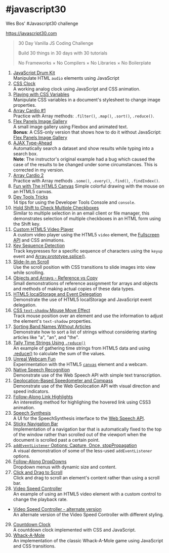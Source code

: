 # \#javascript30
Wes Bos' #Javascript30 challenge

https://javascript30.com

 > 30 Day Vanilla JS Coding Challenge
 >
 > Build 30 things in 30 days with 30 tutorials
 >
 > No Frameworks × No Compilers × No Libraries × No Boilerplate

1. [JavaScript Drum Kit](01_JavascriptDrumKit/)  
Manipulate HTML `audio` elements using JavaScript
2. [CSS Clock](02_CSS+JsClock/)  
A working analog clock using JavaScript and CSS animation.
3. [Playing with CSS Variables](03_PlayingWithCSSVariablesAndJs/)  
Manipulate CSS variables in a document's stylesheet to change image properties.
4. [Array Cardio #1](04_ArrayCardio1/)  
Practice with Array methods: `.filter()`, `.map()`, `.sort()`, `.reduce()`.
5. [Flex Panels Image Gallery](05_FlexPanelsImageGallery/)  
A small image gallery using Flexbox and animated text.  
**Bonus**: A CSS-only version that shows how to do it without JavaScript: [Flex Panels Image Gallery](05_FlexPanelsImageGallery_CSS-only/)
6. [AJAX Type-Ahead](06_AJAXTypeAhead/)  
Automatically search a dataset and show results while typing into a search box.  
**Note**: The instructor's original example had a bug which caused the case of the results to be changed under some circumstances. This is corrected in my version.
7. [Array Cardio 2](07_ArrayCardio2/)  
Practice with Array methods `.some()`, `.every()`, `.find()`, `.findIndex()`.
8. [Fun with The HTML5 Canvas](08_FunWithTheHTML5Canvas/)
Simple colorful drawing with the mouse on an HTML5 canvas.
9. [Dev Tools Tricks](09_DevToolsTricks/)  
14 tips for using the Developer Tools Console and `console`.
10. [Hold Shift to Check Multiple Checkboxes](10_HoldShiftToCheckMultipleCheckboxes)  
Similar to multiple selection in an email client or file manager, this demonstrates selection of multiple checkboxes in an HTML form using the Shift key.
11. [Custom HTML5 Video Player](11_CustomHTML5VideoPlayer/)  
A custom video player using the HTML5 `video` element, the [Fullscreen API](https://developer.mozilla.org/en-US/docs/Web/API/Fullscreen_API) and CSS animations.
12. [Key Sequence Detection](12_KeySequenceDetection/)  
Track keypresses for a specific sequence of characters using the `keyup` event and [Array.prototype.splice()](https://developer.mozilla.org/en-US/docs/Web/JavaScript/Reference/Global_Objects/Array/splice).
13. [Slide-In on Scroll](13_SlideInOnScroll/)  
Use the scroll position with CSS transitions to slide images into view while scrolling.
14. [Objects and Arrays - Reference vs Copy](14_ReferenceVsCopy/)  
Small demonstrations of reference assignment for arrays and objects and methods of making actual copies of these data types.
15. [HTML5 localStorage and Event Delegation](15_LocalStorageAndEventDelegation/)  
Demonstrate the use of HTML5 localStorage and JavaScript event delegation.
16. [CSS `text-shadow` Mouse Move Effect](16_CSSTextShadowMouseMoveEffect/)  
Track mouse position over an element and use the information to adjust the element's `text-shadow` properties.
17. [Sorting Band Names Without Articles](17_SortingBandNamesWithoutArticles/)  
Demonstrate how to sort a list of strings without considering starting articles like "a", "an", and "the".
18. [Tally Time Strings Using `.reduce()`](18_TallyStringTimesWithReduce/)  
An example of gathering time strings from HTML5 data and using [.reduce()](https://developer.mozilla.org/en-US/docs/Web/JavaScript/Reference/Global_Objects/Array/Reduce) to calculate the sum of the values.
19. [Unreal Webcam Fun](19_UnrealWebcamFun/)  
Experimentation with the HTML5 [`canvas`](https://developer.mozilla.org/en-US/docs/Web/HTML/Element/canvas) element and a webcam.
20. [Native Speech Recognition](20_NativeSpeechRecognition/)  
Demonstrate use of the Web Speech API with simple text transcription.
21. [Geolocation-Based Speedometer and Compass](21_GeolocationSpeedometerAndCompass/)  
Demonstrate use of the Web Geolocation API with visual direction and speed indicators.
22. [Follow-Along Link Highlights](22_FollowAlongLinks/)  
An interesting method for highlighing the hovered link using CSS3 animation.
23. [Speech Synthesis](23_SpeechSynthesis/)  
A UI for the SpeechSynthesis interface to the [Web Speech API](https://developer.mozilla.org/en-US/docs/Web/API/Web_Speech_API).
24. [Sticky Navigation Bar](24_StickyNav/)  
Implementation of a navigation bar that is automatically fixed to the top of the window rather than scrolled out of the viewport when the document is scrolled past a certain point.
25. [`addEventListener` Options: Capture, Once, stopPropagation](25_addEventListener)  
A visual demonstration of some of the less-used `addEventListener` options.
26. [Follow-Along DropDowns](26_FollowAlongDropDown/)  
Dropdown menus with dynamic size and content.
27. [Click and Drag to Scroll](27_ClickAndDragToScroll/)  
Click and drag to scroll an element's content rather than using a scroll bar.
28. [Video Speed Controller](28_VideoSpeedController/)  
An example of using an HTML5 video element with a custom control to change the playback rate.
  - [Video Speed Controller - alternate version](28_VideoSpeedController_alternate/)  
  An alternate version of the Video Speed Controller with different styling.
29. [Countdown Clock](29_CountdownClock/)  
A countdown clock implemented with CSS and JavaScript.
30. [Whack-A-Mole](30_Whack-A-Mole/)  
An implementation of the classic Whack-A-Mole game using JavaScript and CSS transitions.
